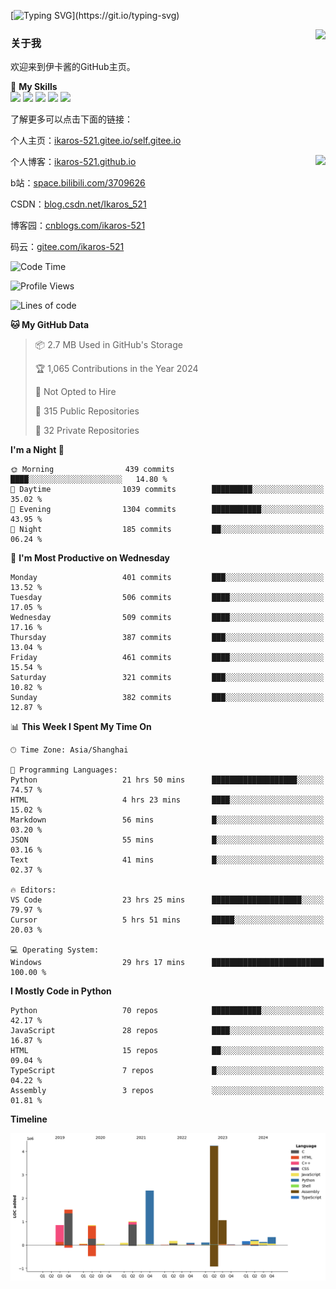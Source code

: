 [![Typing SVG](https://readme-typing-svg.herokuapp.com?size=25&duration=3000&color=8C43EA&vCenter=true&width=200&height=40&lines=Hi+Welcome+%F0%9F%91%8B%F0%9F%8F%BB;I'm+Love丶伊卡洛斯~~)](https://git.io/typing-svg)

<a href="#">
  <img align="right" src="https://github-readme-stats.vercel.app/api?username=Ikaros-521&count_private=true&show_icons=true&bg_color=15,f2f7fd,E0EAFC" />
</a>

### 关于我

欢迎来到伊卡酱的GitHub主页。

🌟 **My Skills**  
![](https://img.shields.io/badge/-C-A8B9CC?style=flat-square&logo=C&logoColor=fff)
![](https://img.shields.io/badge/-Python-3776AB?style=flat-square&logo=Python&logoColor=fff)
![](https://img.shields.io/badge/-JavaScript-F7DF1E?style=flat-square&logo=JavaScript&logoColor=fff)
![](https://img.shields.io/badge/-C++-00599C?style=flat-square&logo=Cpp&logoColor=fff)
![](https://img.shields.io/badge/-Linux-000000?style=flat-square&logo=Linux&logoColor=fff)

了解更多可以点击下面的链接：  

个人主页：[ikaros-521.gitee.io/self.gitee.io](https://ikaros-521.gitee.io/self.gitee.io/)  

<img align='right' src="https://github.com/Ikaros-521/Ikaros-521/assets/40910637/3a5e50bc-91dc-4aa5-b7a0-8b27ad1c2b33" height="330">

个人博客：[ikaros-521.github.io](https://ikaros-521.github.io/)  

b站：[space.bilibili.com/3709626](https://space.bilibili.com/3709626)  

CSDN：[blog.csdn.net/Ikaros_521](https://blog.csdn.net/Ikaros_521)  

博客园：[cnblogs.com/ikaros-521](https://www.cnblogs.com/ikaros-521)  

码云：[gitee.com/ikaros-521](https://gitee.com/ikaros-521)  


<!--START_SECTION:waka-->
![Code Time](http://img.shields.io/badge/Code%20Time-1%2C964%20hrs%2026%20mins-blue)

![Profile Views](http://img.shields.io/badge/Profile%20Views-6-blue)

![Lines of code](https://img.shields.io/badge/From%20Hello%20World%20I%27ve%20Written-13.3%20million%20lines%20of%20code-blue)

**🐱 My GitHub Data** 

> 📦 2.7 MB Used in GitHub's Storage 
 > 
> 🏆 1,065 Contributions in the Year 2024
 > 
> 🚫 Not Opted to Hire
 > 
> 📜 315 Public Repositories 
 > 
> 🔑 32 Private Repositories 
 > 
**I'm a Night 🦉** 

```text
🌞 Morning                439 commits         ████░░░░░░░░░░░░░░░░░░░░░   14.80 % 
🌆 Daytime                1039 commits        █████████░░░░░░░░░░░░░░░░   35.02 % 
🌃 Evening                1304 commits        ███████████░░░░░░░░░░░░░░   43.95 % 
🌙 Night                  185 commits         ██░░░░░░░░░░░░░░░░░░░░░░░   06.24 % 
```
📅 **I'm Most Productive on Wednesday** 

```text
Monday                   401 commits         ███░░░░░░░░░░░░░░░░░░░░░░   13.52 % 
Tuesday                  506 commits         ████░░░░░░░░░░░░░░░░░░░░░   17.05 % 
Wednesday                509 commits         ████░░░░░░░░░░░░░░░░░░░░░   17.16 % 
Thursday                 387 commits         ███░░░░░░░░░░░░░░░░░░░░░░   13.04 % 
Friday                   461 commits         ████░░░░░░░░░░░░░░░░░░░░░   15.54 % 
Saturday                 321 commits         ███░░░░░░░░░░░░░░░░░░░░░░   10.82 % 
Sunday                   382 commits         ███░░░░░░░░░░░░░░░░░░░░░░   12.87 % 
```


📊 **This Week I Spent My Time On** 

```text
🕑︎ Time Zone: Asia/Shanghai

💬 Programming Languages: 
Python                   21 hrs 50 mins      ███████████████████░░░░░░   74.57 % 
HTML                     4 hrs 23 mins       ████░░░░░░░░░░░░░░░░░░░░░   15.02 % 
Markdown                 56 mins             █░░░░░░░░░░░░░░░░░░░░░░░░   03.20 % 
JSON                     55 mins             █░░░░░░░░░░░░░░░░░░░░░░░░   03.16 % 
Text                     41 mins             █░░░░░░░░░░░░░░░░░░░░░░░░   02.37 % 

🔥 Editors: 
VS Code                  23 hrs 25 mins      ████████████████████░░░░░   79.97 % 
Cursor                   5 hrs 51 mins       █████░░░░░░░░░░░░░░░░░░░░   20.03 % 

💻 Operating System: 
Windows                  29 hrs 17 mins      █████████████████████████   100.00 % 
```

**I Mostly Code in Python** 

```text
Python                   70 repos            ███████████░░░░░░░░░░░░░░   42.17 % 
JavaScript               28 repos            ████░░░░░░░░░░░░░░░░░░░░░   16.87 % 
HTML                     15 repos            ██░░░░░░░░░░░░░░░░░░░░░░░   09.04 % 
TypeScript               7 repos             █░░░░░░░░░░░░░░░░░░░░░░░░   04.22 % 
Assembly                 3 repos             ░░░░░░░░░░░░░░░░░░░░░░░░░   01.81 % 
```



**Timeline**

![Lines of Code chart](https://raw.githubusercontent.com/Ikaros-521/Ikaros-521/main/assets/bar_graph.png)


<!--END_SECTION:waka-->


<!--
**Ikaros-521/Ikaros-521** is a ✨ _special_ ✨ repository because its `README.md` (this file) appears on your GitHub profile.

Here are some ideas to get you started:

- 🔭 I’m currently working on ...
- 🌱 I’m currently learning ...
- 👯 I’m looking to collaborate on ...
- 🤔 I’m looking for help with ...
- 💬 Ask me about ...
- 📫 How to reach me: ...
- 😄 Pronouns: ...
- ⚡ Fun fact: ...
-->
